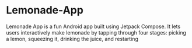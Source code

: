 # Lemonade-App
 Lemonade App is a fun Android app built using Jetpack Compose. It lets users interactively make lemonade by tapping through four stages: picking a lemon, squeezing it, drinking the juice, and restarting
